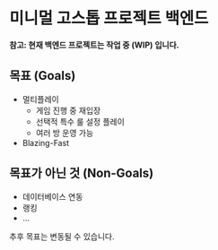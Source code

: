 # 미니멀 고스톱 프로젝트 백엔드
**참고: 현재 백엔드 프로젝트는 작업 중 (WIP) 입니다.**

## 목표 (Goals)
- 멀티플레이
    - 게임 진행 중 재입장
    - 선택적 특수 룰 설정 플레이
    - 여러 방 운영 가능
- Blazing-Fast

## 목표가 아닌 것 (Non-Goals)
- 데이터베이스 연동
- 랭킹
- ...

추후 목표는 변동될 수 있습니다.